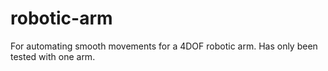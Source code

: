 # robotic-arm
For automating smooth movements for a 4DOF robotic arm. Has only been tested with one arm.
